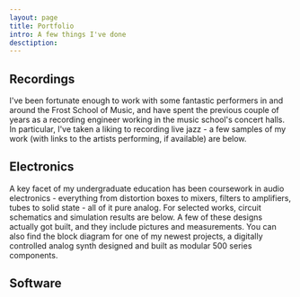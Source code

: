 ```yaml
---
layout: page
title: Portfolio
intro: A few things I've done
desctiption: 
---
```


Recordings
---
I've been fortunate enough to work with some fantastic performers in and around the Frost School of Music, and have spent the previous couple of years as a recording engineer working in the music school's concert halls. In particular, I've taken a liking to recording live jazz - a few samples of my work (with links to the artists performing, if available) are below.


Electronics
---

A key facet of my undergraduate education has been coursework in audio electronics - everything from distortion boxes to mixers, filters to amplifiers, tubes to solid state - all of it pure analog. For selected works, circuit schematics and simulation results are below. A few of these designs actually got built, and they include pictures and measurements. You can also find the block diagram for one of my newest projects, a digitally controlled analog synth designed and built as modular 500 series components. 

Software
---